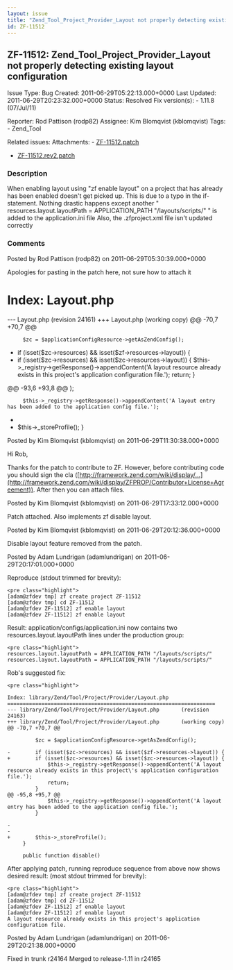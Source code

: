 ```yaml
---
layout: issue
title: "Zend_Tool_Project_Provider_Layout not properly detecting existing layout configuration"
id: ZF-11512
---
```


ZF-11512: Zend\_Tool\_Project\_Provider\_Layout not properly detecting existing layout configuration
----------------------------------------------------------------------------------------------------

 Issue Type: Bug Created: 2011-06-29T05:22:13.000+0000 Last Updated: 2011-06-29T20:23:32.000+0000 Status: Resolved Fix version(s): - 1.11.8 (07/Jul/11)
 
 Reporter:  Rod Pattison (rodp82)  Assignee:  Kim Blomqvist (kblomqvist)  Tags: - Zend\_Tool
 
 Related issues: 
 Attachments: - [ZF-11512.patch](/issues/secure/attachment/14427/ZF-11512.patch)
- [ZF-11512.rev2.patch](/issues/secure/attachment/14428/ZF-11512.rev2.patch)
 
### Description

When enabling layout using "zf enable layout" on a project that has already has been enabled doesn't get picked up. This is due to a typo in the if-statement. Nothing drastic happens except another " resources.layout.layoutPath = APPLICATION\_PATH "/layouts/scripts/" " is added to the application.ini file Also, the .zfproject.xml file isn't updated correctly

 

 

### Comments

Posted by Rod Pattison (rodp82) on 2011-06-29T05:30:39.000+0000

Apologies for pasting in the patch here, not sure how to attach it

Index: Layout.php
=================

--- Layout.php (revision 24161) +++ Layout.php (working copy) @@ -70,7 +70,7 @@

 
         $zc = $applicationConfigResource->getAsZendConfig();


- if (isset($zc->resources) && isset($zf->resources->layout)) {
- if (isset($zc->resources) && isset($zc->resources->layout)) {
         $this->_registry->getResponse()->appendContent('A layout resource already exists in this project\'s application configuration file.');
         return;
     }


@@ -93,6 +93,8 @@ );

 
         $this->_registry->getResponse()->appendContent('A layout entry has been added to the application config file.');
- 
- $this->\_storeProfile(); }
 


 

Posted by Kim Blomqvist (kblomqvist) on 2011-06-29T11:30:38.000+0000

Hi Rob,

Thanks for the patch to contribute to ZF. However, before contributing code you should sign the cla ([http://framework.zend.com/wiki/display/…](http://framework.zend.com/wiki/display/ZFPROP/Contributor+License+Agreement)). After then you can attach files.

 

 

Posted by Kim Blomqvist (kblomqvist) on 2011-06-29T17:33:12.000+0000

Patch attached. Also implements zf disable layout.

 

 

Posted by Kim Blomqvist (kblomqvist) on 2011-06-29T20:12:36.000+0000

Disable layout feature removed from the patch.

 

 

Posted by Adam Lundrigan (adamlundrigan) on 2011-06-29T20:17:01.000+0000

Reproduce (stdout trimmed for brevity):

 
    <pre class="highlight">
    [adam@zfdev tmp] zf create project ZF-11512
    [adam@zfdev tmp] cd ZF-11512
    [adam@zfdev ZF-11512] zf enable layout
    [adam@zfdev ZF-11512] zf enable layout


Result: application/configs/application.ini now contains two resources.layout.layoutPath lines under the production group:

 
    <pre class="highlight">
    resources.layout.layoutPath = APPLICATION_PATH "/layouts/scripts/"
    resources.layout.layoutPath = APPLICATION_PATH "/layouts/scripts/"


Rob's suggested fix:

 
    <pre class="highlight">
    
    Index: library/Zend/Tool/Project/Provider/Layout.php
    ===================================================================
    --- library/Zend/Tool/Project/Provider/Layout.php       (revision 24163)
    +++ library/Zend/Tool/Project/Provider/Layout.php       (working copy)
    @@ -70,7 +70,7 @@
    
             $zc = $applicationConfigResource->getAsZendConfig();
    
    -        if (isset($zc->resources) && isset($zf->resources->layout)) {
    +        if (isset($zc->resources) && isset($zc->resources->layout)) {
                 $this->_registry->getResponse()->appendContent('A layout resource already exists in this project\'s application configuration file.');
                 return;
             }
    @@ -95,8 +95,7 @@
                 $this->_registry->getResponse()->appendContent('A layout entry has been added to the application config file.');
             }
    
    -
    -
    +        $this->_storeProfile();
         }
    
         public function disable()


After applying patch, running reproduce sequence from above now shows desired result: (most stdout trimmed for brevity):

 
    <pre class="highlight">
    [adam@zfdev tmp] zf create project ZF-11512
    [adam@zfdev tmp] cd ZF-11512
    [adam@zfdev ZF-11512] zf enable layout
    [adam@zfdev ZF-11512] zf enable layout
    A layout resource already exists in this project's application configuration file.
    


 

 

Posted by Adam Lundrigan (adamlundrigan) on 2011-06-29T20:21:38.000+0000

Fixed in trunk r24164 Merged to release-1.11 in r24165

 

 